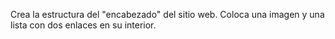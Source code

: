 Crea la estructura del "encabezado" del sitio web. Coloca una imagen y una lista con dos enlaces en su interior.
